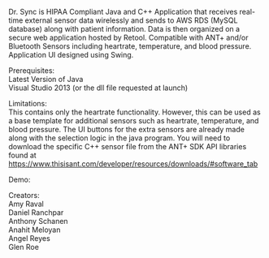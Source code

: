 Dr. Sync is HIPAA Compliant Java and C++ Application that receives real-time external sensor data wirelessly and sends to AWS RDS (MySQL database) along with patient information. Data is then organized on a secure web application hosted by Retool. Compatible with ANT+ and/or Bluetooth Sensors including heartrate, temperature, and blood pressure. Application UI designed using Swing.  

Prerequisites:  
Latest Version of Java  
Visual Studio 2013 (or the dll file requested at launch)  

Limitations:  
This contains only the heartrate functionality. However, this can be used as a base template for additional sensors such as heartrate, temperature, and blood pressure. The UI buttons for the extra sensors are already made along with the selection logic in the java program. You will need to download the specific C++ sensor file from the ANT+ SDK API libraries found at https://www.thisisant.com/developer/resources/downloads/#software_tab

Demo:  


Creators:   
Amy Raval  
Daniel Ranchpar  
Anthony Schanen  
Anahit Meloyan  
Angel Reyes  
Glen Roe  

